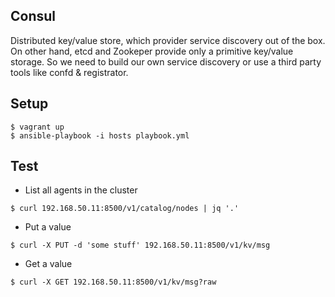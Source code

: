 ## Consul

Distributed key/value store, which provider service discovery out of the box. On other hand, etcd and Zookeper provide only a primitive key/value storage. So we need to build our own service discovery or use a third party tools like confd & registrator.

## Setup

```
$ vagrant up
$ ansible-playbook -i hosts playbook.yml
```

## Test

- List all agents in the cluster

```
$ curl 192.168.50.11:8500/v1/catalog/nodes | jq '.'
```

- Put a value

```
$ curl -X PUT -d 'some stuff' 192.168.50.11:8500/v1/kv/msg
```

- Get a value

```
$ curl -X GET 192.168.50.11:8500/v1/kv/msg?raw
```
